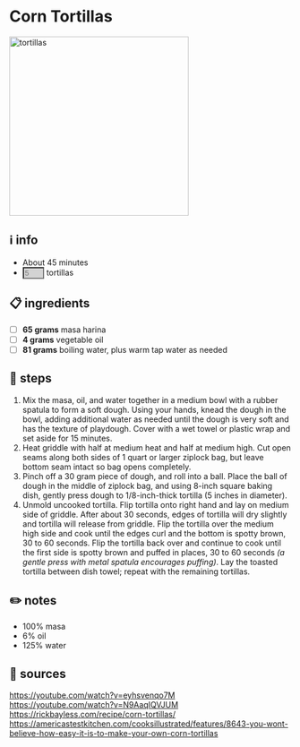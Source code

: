 # Corn Tortillas
<img src="https://food.fnr.sndimg.com/content/dam/images/food/fullset/2019/7/16/5/homemade-corn-tortillas-7130233.jpg" alt="tortillas" width="320"/>

## ℹ️ info
* About 45 minutes  
* <input id="inputTortillaQty" type="number" style="font-size: 0.8rem;width: 8%;background-color: lightgray;" placeholder="5" oninput="TortillaQtyCalc(this.value)" onchange="TortillaQtyCalc(this.value)"><label> tortillas</label>

## 📋 ingredients
- [ ] **<span id="outputMasa">65</span>	grams**	masa harina
- [ ] **<span id="outputOil">4</span>	grams**	vegetable oil
- [ ] **<span id="outputWater">81</span>	grams**	boiling water, plus warm tap water as needed

## 🔪 steps
1. Mix the masa, oil, and water together in a medium bowl with a rubber spatula to form a soft dough. Using your hands, knead the dough in the bowl, adding additional water as needed until the dough is very soft and has the texture of playdough. Cover with a wet towel or plastic wrap and set aside for 15 minutes.
2. Heat griddle with half at medium heat and half at medium high. Cut open seams along both sides of 1 quart or larger ziplock bag, but leave bottom seam intact so bag opens completely.
3. Pinch off a 30 gram piece of dough, and roll into a ball. Place the ball of dough in the middle of ziplock bag, and using 8-inch square baking dish, gently press dough to 1/8-inch-thick tortilla (5 inches in diameter).
4. Unmold uncooked tortilla. Flip tortilla onto right hand and lay on medium side of griddle. After about 30 seconds, edges of tortilla will dry slightly and tortilla will release from griddle. Flip the tortilla over the medium high side and cook until the edges curl and the bottom is spotty brown, 30 to 60 seconds. Flip the tortilla back over and continue to cook until the first side is spotty brown and puffed in places, 30 to 60 seconds *(a gentle press with metal spatula encourages puffing)*. Lay the toasted tortilla between dish towel; repeat with the remaining tortillas.

## ✏️ notes
* 100% masa
* 6% oil
* 125% water

## 🔗 sources
https://youtube.com/watch?v=eyhsvenqo7M  
https://youtube.com/watch?v=N9AaqIQVJUM  
https://rickbayless.com/recipe/corn-tortillas/  
https://americastestkitchen.com/cooksillustrated/features/8643-you-wont-believe-how-easy-it-is-to-make-your-own-corn-tortillas  

<script>
function TortillaQtyCalc(valNum) {
  document.getElementById("outputMasa").innerHTML=Math.ceil(valNum*13.0);
  document.getElementById("outputOil").innerHTML=Math.ceil(valNum*0.8);
  document.getElementById("outputWater").innerHTML=Math.ceil(valNum*16.2);
}
</script>
